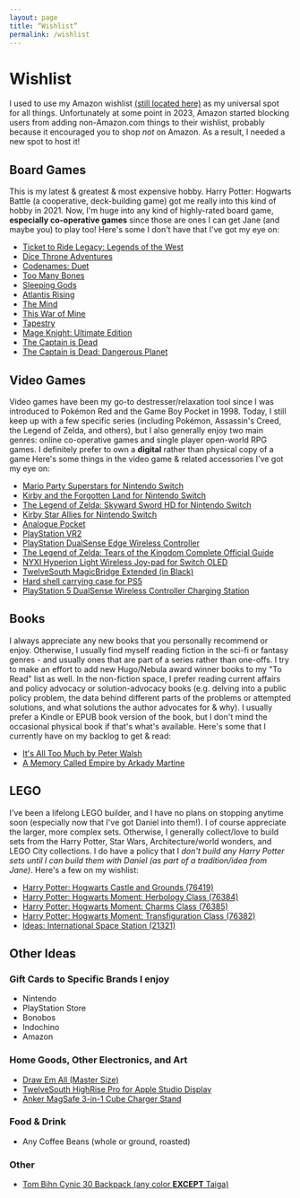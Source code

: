 ```yaml
---
layout: page
title: “Wishlist”
permalink: /wishlist
---
```


# Wishlist
I used to use my Amazon wishlist [(still located here)](https://www.amazon.com/hz/wishlist/ls/1557LK19HNV8Y) as my universal spot for all things. Unfortunately at some point in 2023, Amazon started blocking users from adding non-Amazon.com things to their wishlist, probably because it encouraged you to shop *not* on Amazon. As a result, I needed a new spot to host it!

## Board Games
This is my latest & greatest & most expensive hobby. Harry Potter: Hogwarts Battle (a cooperative, deck-building game) got me really into this kind of hobby in 2021. Now, I'm huge into any kind of highly-rated board game, **especially co-operative games** since those are ones I can get Jane (and maybe you) to play too! Here's some I don't have that I've got my eye on:
- [Ticket to Ride Legacy: Legends of the West](https://a.co/d/1mUObXH)
- [Dice Throne Adventures](https://shop.dicethrone.com/products/dice-throne-adventures)
- [Codenames: Duet](https://www.amazon.com/Codenames-Duet-Player-Word-Deduction/dp/B072J234ZF)
- [Too Many Bones](https://chiptheorygames.com/store/?store-page=Too-Many-Bones-p80199360)
- [Sleeping Gods](https://www.amazon.com/Red-Raven-Games-Sleeping-Gods/dp/B084GWHLGK)
- [Atlantis Rising](https://www.elfcreekgames.com/products/atlantis-rising)
- [The Mind](https://www.amazon.com/Pandasaurus-Games-201809PAN-Mind-Card/dp/B07C4F3KLF?th=1)
- [This War of Mine](https://www.amazon.com/dp/B071ZTQVYV/?coliid=IMD3ITYCDMLU1&colid=1557LK19HNV8Y&psc=1&ref_=list_c_wl_lv_ov_lig_dp_it)
- [Tapestry](https://www.amazon.com/dp/B07XDD71LQ/?coliid=I1Y12A9GCLDTSD&colid=1557LK19HNV8Y&psc=1&ref_=list_c_wl_lv_ov_lig_dp_it)
- [Mage Knight: Ultimate Edition](https://www.amazon.com/dp/B07BSM4SKL/?coliid=I3EJUFUG8BSWA3&colid=1557LK19HNV8Y&ref_=list_c_wl_lv_ov_lig_dp_it&th=1)
- [The Captain is Dead](https://www.alderac.com/the-captain-is-dead/)
- [The Captain is Dead: Dangerous Planet](https://www.amazon.com/dp/B07NNTWKQL/?coliid=I765KC98O2WDO&colid=1557LK19HNV8Y&psc=0&ref_=list_c_wl_lv_ov_lig_dp_it)


## Video Games
Video games have been my go-to destresser/relaxation tool since I was introduced to Pokémon Red and the Game Boy Pocket in 1998. Today, I still keep up with a few specific series (including Pokémon, Assassin's Creed, the Legend of Zelda, and others), but I also generally enjoy two main genres:  online co-operative games and single player open-world RPG games. I definitely prefer to own a **digital** rather than physical copy of a game Here's some things in the video game & related accessories I've got my eye on:
- [Mario Party Superstars for Nintendo Switch](https://www.amazon.com/dp/B097PZCGMT/?coliid=I143YLK40OB28V&colid=1557LK19HNV8Y&psc=0&ref_=list_c_wl_lv_ov_lig_dp_it)
- [Kirby and the Forgotten Land for Nintendo Switch](https://www.amazon.com/dp/B09RMMBZBR/?coliid=I1Q1YHTDRK2XBV&colid=1557LK19HNV8Y&psc=0&ref_=list_c_wl_lv_ov_lig_dp_it)
- [The Legend of Zelda: Skyward Sword HD for Nintendo Switch](https://www.amazon.com/dp/B08X5Z7KYR/?coliid=I2KO9PXMJOTGYQ&colid=1557LK19HNV8Y&psc=0&ref_=list_c_wl_lv_ov_lig_dp_it)
- [Kirby Star Allies for Nintendo Switch](https://www.amazon.com/dp/B07B3NQJY9/?coliid=I2TKGJ084E5QOO&colid=1557LK19HNV8Y&psc=0&ref_=list_c_wl_lv_ov_lig_dp_it)
- [Analogue Pocket](https://www.analogue.co/pocket)
- [PlayStation VR2](https://www.amazon.com/dp/B0C1QJ6VHY/?coliid=I3DJQHLXSSG0R1&colid=1557LK19HNV8Y&psc=1&ref_=list_c_wl_lv_ov_lig_dp_it)
- [PlayStation DualSense Edge Wireless Controller](https://www.amazon.com/dp/B0BSYFB99D/?coliid=I2TSHNT5GZLKPS&colid=1557LK19HNV8Y&psc=1&ref_=list_c_wl_lv_ov_lig_dp_it)
- [The Legend of Zelda: Tears of the Kingdom Complete Official Guide](https://www.amazon.com/dp/1913330001/?coliid=I1O8ZS941TEFUQ&colid=1557LK19HNV8Y&psc=1&ref_=list_c_wl_lv_ov_lig_dp_it)
- [NYXI Hyperion Light Wireless Joy-pad for Switch OLED](https://nyxigame.com/products/nyxi-hyperion-milk-style-meteor-light-wireless-joy-pad-for-switch-switch-oled)
- [TwelveSouth MagicBridge Extended (in Black)](https://www.twelvesouth.com/products/magicbridge)
- [Hard shell carrying case for PS5](https://www.amazon.com/dp/B093YX7Z3G/?coliid=I2ERZ9TOU3ZCH&colid=1557LK19HNV8Y&psc=1&ref_=list_c_wl_lv_ov_lig_dp_it)
- [PlayStation 5 DualSense Wireless Controller Charging Station](https://www.amazon.com/dp/B08FC6Y4VG/?coliid=I272C7LFS3E1R2&colid=1557LK19HNV8Y&psc=1&ref_=list_c_wl_lv_ov_lig_dp_it)


## Books
I always appreciate any new books that you personally recommend or enjoy. Otherwise, I usually find myself reading fiction in the sci-fi or fantasy genres - and usually ones that are part of a series rather than one-offs. I try to make an effort to add new Hugo/Nebula award winner books to my "To Read" list as well. In the non-fiction space, I prefer reading current affairs and policy advocacy or solution-advocacy books (e.g. delving into a public policy problem, the data behind different parts of the problems or attempted solutions, and what solutions the author advocates for & why).
I usually prefer a Kindle or EPUB book version of the book, but I don't mind the occasional physical book if that's what's available. Here's some that I currently have on my backlog to get & read:
- [It's All Too Much by Peter Walsh](https://www.amazon.com/dp/B000N2HCP6/?coliid=I2TIZT57VZ47Z7&colid=1557LK19HNV8Y&psc=0&ref_=list_c_wl_lv_ov_lig_dp_it)
- [A Memory Called Empire by Arkady Martine](https://www.amazon.com/dp/B07C7BCB88/?coliid=I2QZ4HB0IIATHV&colid=1557LK19HNV8Y&psc=0&ref_=list_c_wl_lv_ov_lig_dp_it)

## LEGO
I've been a lifelong LEGO builder, and I have no plans on stopping anytime soon (especially now that I've got Daniel into them!). I of course appreciate the larger, more complex sets. Otherwise, I generally collect/love to build sets from the Harry Potter, Star Wars, Architecture/world wonders, and LEGO City collections. I do have a policy that I *don't build any Harry Potter sets until I can build them with Daniel (as part of a tradition/idea from Jane)*. Here's a few on my wishlist:
- [Harry Potter: Hogwarts Castle and Grounds (76419)](https://www.amazon.com/dp/B0BXQ6NRRN/?coliid=I3IGEE747O5LS4&colid=1557LK19HNV8Y&psc=1&ref_=list_c_wl_lv_ov_lig_dp_it)
- [Harry Potter: Hogwarts Moment: Herbology Class (76384)](https://www.amazon.com/dp/B09Q19LYLY/?coliid=I3JJ726679XJM6&colid=1557LK19HNV8Y&psc=1&ref_=list_c_wl_lv_ov_lig_dp_it)
- [Harry Potter: Hogwarts Moment: Charms Class (76385)](https://www.amazon.com/dp/B08HVZVWZT/?coliid=I1IV40K3NMF4YV&colid=1557LK19HNV8Y&psc=1&ref_=list_c_wl_lv_ov_lig_dp_it)
- [Harry Potter: Hogwarts Moment: Transfiguration Class (76382)](https://www.amazon.com/dp/B08HW1WGJF/?coliid=I1D7RBTHR2C2IC&colid=1557LK19HNV8Y&psc=1&ref_=list_c_wl_lv_ov_lig_dp_it)
- [Ideas: International Space Station (21321)](https://www.amazon.com/dp/B083JWZNW7/?coliid=I3WEFE3MN0QER&colid=1557LK19HNV8Y&psc=1&ref_=list_c_wl_lv_ov_lig_dp_it)

## Other Ideas
### Gift Cards to Specific Brands I enjoy
- Nintendo
- PlayStation Store
- Bonobos
- Indochino
- Amazon

### Home Goods, Other Electronics, and Art
- [Draw Em All (Master Size)](https://ccayco.storenvy.com/products/18420937-draw-em-all-art-print)
- [TwelveSouth HighRise Pro for Apple Studio Display](https://www.amazon.com/Twelve-South-MacBooks-Ergonomic-Height-Adjustable/dp/B0C91LSCDL?th=1)
- [Anker MagSafe 3-in-1 Cube Charger Stand](https://www.amazon.com/dp/B09TT8GZK9/?coliid=IJGVQ493N41IV&colid=1557LK19HNV8Y&psc=0&ref_=list_c_wl_lv_vv_lig_dp_it)

### Food & Drink
- Any Coffee Beans (whole or ground, roasted)

### Other
- [Tom Bihn Cynic 30 Backpack (any color **EXCEPT** Taiga)](https://www.tombihn.com/products/synik-30)